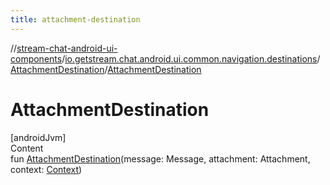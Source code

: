 ```yaml
---
title: attachment-destination
---
```

//[stream-chat-android-ui-components](../../../index.md)/[io.getstream.chat.android.ui.common.navigation.destinations](../index.md)/[AttachmentDestination](index.md)/[AttachmentDestination](AttachmentDestination.md)



# AttachmentDestination  
[androidJvm]  
Content  
fun [AttachmentDestination](AttachmentDestination.md)(message: Message, attachment: Attachment, context: [Context](https://developer.android.com/reference/kotlin/android/content/Context.html))  



